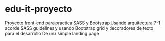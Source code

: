 # edu-it-proyecto
Proyecto front-end para practica SASS y Bootstrap
Usando arquitectura 7-1 acorde SASS guidelines y usando Bootstrap grid y decoradores de texto para el desarrollo
De una simple landing page